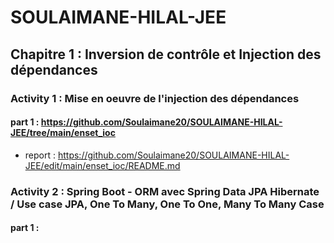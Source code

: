 # SOULAIMANE-HILAL-JEE
## Chapitre 1 : Inversion de contrôle et Injection des dépendances


### Activity 1 : Mise en oeuvre de l'injection des dépendances


#### part 1 : https://github.com/Soulaimane20/SOULAIMANE-HILAL-JEE/tree/main/enset_ioc

- report : https://github.com/Soulaimane20/SOULAIMANE-HILAL-JEE/edit/main/enset_ioc/README.md
  
### Activity 2 : Spring Boot - ORM avec Spring Data JPA Hibernate / Use case JPA, One To Many, One To One, Many To Many Case

#### part 1 : 
